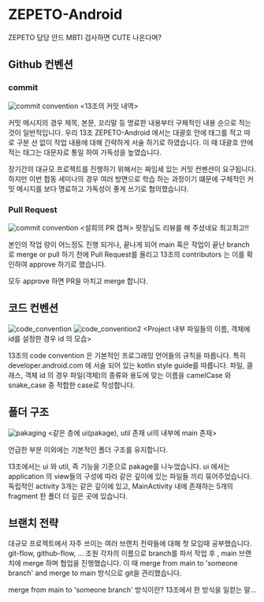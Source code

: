 # ZEPETO-Android
ZEPETO 담당 안드 MBTI 검사하면 CUTE 나온다며?

## Github 컨벤션

### commit

![commit convention](https://user-images.githubusercontent.com/48896148/169574819-32389eff-c235-4d0e-bcc6-d823240980fe.png)
<13조의 커밋 내역>

커밋 메시지의 경우 제목, 본문, 꼬리말 등 명료한 내용부터 구체적인 내용 순으로 적는것이 일반적입니다.
우리 13조 ZEPETO-Android 에서는 대괄호 안에 태그를 적고 따로 구분 선 없이 작업 내용에 대해 간략하게 서술 하기로 하였습니다.
이 때 대괄호 안에 적는 태그는 대문자로 통일 하여 가독성을 높였습니다.

장기간의 대규모 프로젝트를 진행하기 위해서는 짜임세 있는 커밋 컨벤션이 요구됩니다. 하지만 이번 합동 세미나의 경우 여러 방면으로 학습 하는 과정이기 떄문에
구체적인 커밋 메시지를 보다 명료하고 가독성이 좋게 쓰기로 협의했습니다.

### Pull Request

![commit convention](https://user-images.githubusercontent.com/48896148/169577358-e20a3a00-d67e-4171-b21d-e54e3fffd4c4.png)
<설희의 PR 캡쳐> 팟장님도 리뷰를 해 주셨네요 최고최고!!

본인의 작업 량이 어느정도 진행 되거나, 끝나게 되어 main 혹은 작업이 끝난 branch 로 merge or pull 하기 전에 Pull Request를 올리고 13조의 contributors 는 이를 확인하여 approve 하기로 했습니다.

모두 approve 하면 PR을 마치고 merge 합니다.

## 코드 컨벤션

![code_convention](https://user-images.githubusercontent.com/48896148/169579226-91dd263a-11fe-4152-83a2-80b418d330e2.png) ![code_convention2](https://user-images.githubusercontent.com/48896148/169579242-102c72c1-bcb4-420d-8a3a-4351a8cab12a.png)
<Project 내부 파일들의 이름, 객체에 id를 설정한 경우 id 의 모습>

13조의 code convention 은 기본적인 프로그래밍 언어들의 규칙을 따릅니다. 특히 developer.android.com 에 서술 되어 있는 kotlin style guide를 따릅니다.
파일, 클래스, 객체 id 의 경우 파일(객체)의 종류와 용도에 맞는 이름을 camelCase 와 snake_case 중 적합한 case로 작성합니다.

## 폴더 구조

![pakaging](https://user-images.githubusercontent.com/48896148/169580711-e7b9d56e-afcf-4139-afae-fb00056707e8.png)
<같은 층에 ui(pakage), util 존재 ui의 내부에 main 존재>

언급한 부분 이외에는 기본적인 폴더 구조를 유지합니다.

13조에서는 ui 와 util, 즉 기능을 기준으로 pakage를 나누었습니다. ui 에서는 application 의 view들의 구성에 따라 같은 깊이에 있는 파일들 끼리
묶어주었습니다. 독립적인 activity 3개는 같은 깊이에 있고, MainActivity 내에 존재하는 5개의 fragment 한 폴더 더 깊은 곳에 있습니다.


## 브랜치 전략

대규모 프로젝트에서 자주 쓰이는 여러 브랜치 전략들에 대해 첫 모임때 공부했습니다. git-flow, github-flow, ...
조원 각자의 이름으로 branch를 파서 작업 후 , main 브랜치에 merge 하며 협업을 진행했습니다.
이 때 merge from main to 'someone branch' and merge to main 방식으로 git을 관리했습니다.

merge from main to 'someone branch' 방식이란? 13조에서 한 방식을 일컫는 말...
